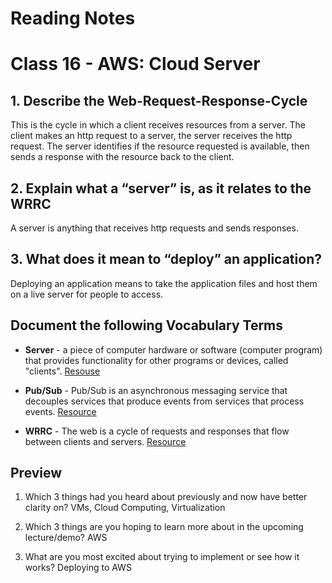 
# Reading Notes

# Class 16 - AWS: Cloud Server

## 1. Describe the Web-Request-Response-Cycle

This is the cycle in which a client receives resources from a server. The client makes an http request to a server, the server receives the http request. The server identifies if the resource requested is available, then sends a response with the resource back to the client.

## 2. Explain what a “server” is, as it relates to the WRRC

A server is anything that receives http requests and sends responses.

## 3. What does it mean to “deploy” an application?

Deploying an application means to take the application files and host them on a live server for people to access.


## Document the following Vocabulary Terms

- **Server** - a piece of computer hardware or software (computer program) that provides functionality for other programs or devices, called "clients". [Resouse](https://en.wikipedia.org/wiki/Server_(computing))

- **Pub/Sub** - Pub/Sub is an asynchronous messaging service that decouples services that produce events from services that process events.  [Resource](https://cloud.google.com/pubsub/docs/overview)

- **WRRC** - The web is a cycle of requests and responses that flow between clients and servers. [Resource](https://medium.com/@jen_strong/the-request-response-cycle-of-the-web-1b7e206e9047)

## Preview

1. Which 3 things had you heard about previously and now have better clarity on? VMs, Cloud Computing, Virtualization

2. Which 3 things are you hoping to learn more about in the upcoming lecture/demo? AWS

3. What are you most excited about trying to implement or see how it works? Deploying to AWS


